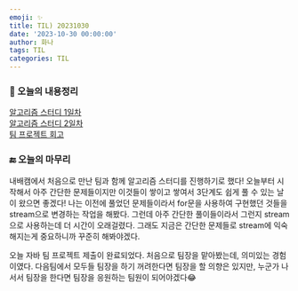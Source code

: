 ```yaml
---
emoji: ✨
title: TIL) 20231030
date: '2023-10-30 00:00:00'
author: 화나
tags: TIL
categories: TIL
---
```


### 📝 오늘의 내용정리
[알고리즘 스터디 1일차](https://github.com/StudySpringAlgorithm/Study_Algorithm_TeamSpring/blob/main/Kim/day1/day1.md)<br>
[알고리즘 스터디 2일차](https://github.com/StudySpringAlgorithm/Study_Algorithm_TeamSpring/blob/main/Kim/day2/day2.md)<br>
[팀 프로젝트 회고](https://hwana.github.io/naebaecamp\review\java-team-project-review)

### 🔚 오늘의 마무리
내배캠에서 처음으로 만난 팀과 함께 알고리즘 스터디를 진행하기로 했다! 오늘부터 시작해서 아주 간단한 문제들이지만 이것들이 쌓이고 쌓여서 3단계도 쉽게 풀 수 있는 날이 왔으면 좋겠다! 나는 이전에 풀었던 문제들이라서 for문을 사용하여 구현했던 것들을 stream으로 변경하는 작업을 해봤다. 그런데 아주 간단한 풀이들이라서 그런지 stream으로 사용하는데 더 시간이 오래걸렸다. 그래도 지금은 간단한 문제들로 stream에 익숙해지는게 중요하니까 꾸준히 해봐야겠다.

오늘 자바 팀 프로젝트 제출이 완료되었다. 처음으로 팀장을 맡아봤는데, 의미있는 경험이였다. 다음팀에서 모두들 팀장을 하기 꺼려한다면 팀장을 할 의향은 있지만, 누군가 나서서 팀장을 한다면 팀장을 응원하는 팀원이 되어야겠다😂 





